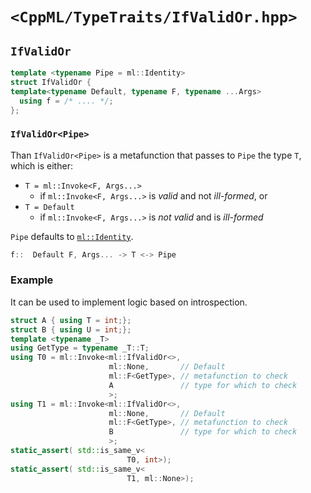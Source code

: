 # `<CppML/TypeTraits/IfValidOr.hpp>`

## `IfValidOr`

```c++
template <typename Pipe = ml::Identity>
struct IfValidOr {
template<typename Default, typename F, typename ...Args>
  using f = /* .... */;
};
```
### `IfValidOr<Pipe>`

Than `IfValidOr<Pipe>` is a metafunction that passes to `Pipe` the type `T`, which is either:
* `T = ml::Invoke<F, Args...>`
  * if `ml::Invoke<F, Args...>` is *valid* and not *ill-formed*, or
* `T = Default`
  * if `ml::Invoke<F, Args...>` is *not valid* and is *ill-formed*

`Pipe` defaults to [`ml::Identity`](../Functional/Identity.md).

```c++
f::  Default F, Args... -> T <-> Pipe
```

### Example

It can be used to implement logic based on introspection.

```c++
struct A { using T = int;};
struct B { using U = int;};
template <typename _T>
using GetType = typename _T::T;
using T0 = ml::Invoke<ml::IfValidOr<>,
                      ml::None,       // Default
                      ml::F<GetType>, // metafunction to check
                      A               // type for which to check
                      >;
using T1 = ml::Invoke<ml::IfValidOr<>,
                      ml::None,       // Default
                      ml::F<GetType>, // metafunction to check
                      B               // type for which to check
                      >;
static_assert( std::is_same_v<
                          T0, int>);
static_assert( std::is_same_v<
                          T1, ml::None>);
```

